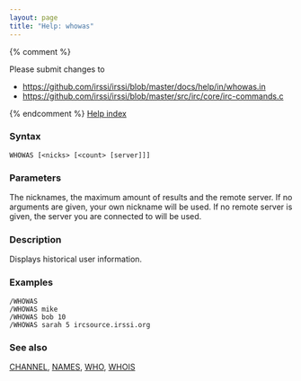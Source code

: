 ```yaml
---
layout: page
title: "Help: whowas"
---
```


{% comment %}

Please submit changes to
- https://github.com/irssi/irssi/blob/master/docs/help/in/whowas.in
- https://github.com/irssi/irssi/blob/master/src/irc/core/irc-commands.c


{% endcomment %}
[Help index](/documentation/help)

### Syntax ###

<div class="highlight irssisyntax"><pre style="\-\-cmdlen:6ch"><code><span class="synB">WHOWAS</span> <span class="syn10">[<span class="syn09">&lt;nicks></span> <span class="syn14">[<span class="syn13">&lt;count></span> <span class="syn13">[<span class="syn">server</span>]</span>]</span>]</span></code></pre></div>



### Parameters ###

The nicknames, the maximum amount of results and the remote server. If no
arguments are given, your own nickname will be used. If no remote server is
given, the server you are connected to will be used.

### Description ###

Displays historical user information.

### Examples ###

    /WHOWAS
    /WHOWAS mike
    /WHOWAS bob 10
    /WHOWAS sarah 5 ircsource.irssi.org

### See also ###
[CHANNEL](/documentation/help/channel), [NAMES](/documentation/help/names), [WHO](/documentation/help/who), [WHOIS](/documentation/help/whois)


